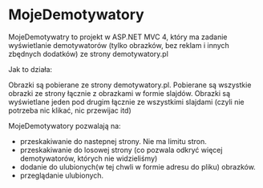 MojeDemotywatory
================

MojeDemotywatry to projekt w ASP.NET MVC 4, który ma zadanie wyświetlanie demotywatorów (tylko obrazków, bez reklam i innych zbędnych dodatków) ze strony demotywatory.pl 

Jak to działa: 

Obrazki są pobierane ze strony demotywatory.pl. Pobierane są wszystkie obrazki ze strony łącznie z obrazkami w formie slajdów. Obrazki są wyświetlane jeden pod drugim łącznie ze wszystkimi slajdami (czyli nie potrzeba nic klikać, nic przewijac itd)

MojeDemotywatory pozwalają na:

  -  przeskakiwanie do nastepnej strony. Nie ma limitu stron. 
  -  przeskakiwanie do losowej strony (co pozwala odkryć więcej demotywatorów, których nie widzieliśmy)
  -  dodanie do ulubionych(w tej chwli w formie adresu  do pliku) obrazków.
  -  przeglądanie ulubionych.

